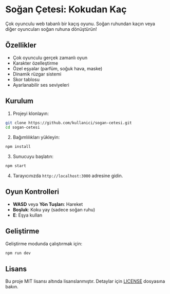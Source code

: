 # Soğan Çetesi: Kokudan Kaç

Çok oyunculu web tabanlı bir kaçış oyunu. Soğan ruhundan kaçın veya diğer oyuncuları soğan ruhuna dönüştürün!

## Özellikler

- Çok oyunculu gerçek zamanlı oyun
- Karakter özelleştirme
- Özel eşyalar (parfüm, soğuk hava, maske)
- Dinamik rüzgar sistemi
- Skor tablosu
- Ayarlanabilir ses seviyeleri

## Kurulum

1. Projeyi klonlayın:
```bash
git clone https://github.com/kullanici/sogan-cetesi.git
cd sogan-cetesi
```

2. Bağımlılıkları yükleyin:
```bash
npm install
```

3. Sunucuyu başlatın:
```bash
npm start
```

4. Tarayıcınızda `http://localhost:3000` adresine gidin.

## Oyun Kontrolleri

- **WASD** veya **Yön Tuşları**: Hareket
- **Boşluk**: Koku yay (sadece soğan ruhu)
- **E**: Eşya kullan

## Geliştirme

Geliştirme modunda çalıştırmak için:
```bash
npm run dev
```

## Lisans

Bu proje MIT lisansı altında lisanslanmıştır. Detaylar için [LICENSE](LICENSE) dosyasına bakın. 
